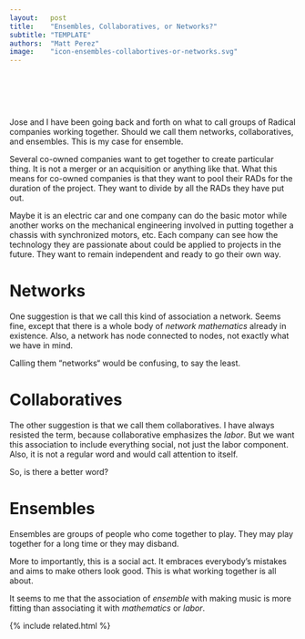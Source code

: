 ```yaml
---
layout:   post
title:    "Ensembles, Collaboratives, or Networks?"
subtitle: "TEMPLATE"
authors:  "Matt Perez"
image:    "icon-ensembles-collabortives-or-networks.svg"
---
```


<div style="display:none;">
 <p>Jose and I have been going back and forth on what to call groups of Radical companies working together. Should we call them networks, collaboratives, and ensembles. This is my case for ensemble.</p>
</div>

<h1>&nbsp;</h1>
 <p>Jose and I have been going back and forth on what to call groups of Radical companies working together. Should we call them networks, collaboratives, and ensembles. This is my case for ensemble.</p>
 <p>Several co-owned companies want to get together to create particular thing. It is not a merger or an acquisition or anything like that. What this means for co-owned companies is that they want to pool their <span class="_paradigm">RAD</span>s for the duration of the project. They want to divide by all the <span class="_paradigm">RAD</span>s they have put out.</p>
 <p>Maybe it is an electric car and one company can do the basic motor while another works on the mechanical engineering involved in putting together a chassis with synchronized motors, etc. Each company can see how the technology they are passionate about could be applied to projects in the future. They want to remain independent and ready to go their own way.</p>

<h1>Networks</h1>
 <p>One suggestion is that we call this kind of association a network. Seems fine, except that there is a whole body of <em>network mathematics</em> already in existence. Also, a network has node connected to nodes, not exactly what we have in mind.</p>
 <p>Calling them &ldquo;networks&ldquo; would be confusing, to say the least.</p>

<h1>Collaboratives</h1>
 <p>The other suggestion is that we call them collaboratives. I have always resisted the term, because collaborative emphasizes the <em>labor</em>. But we want this association to include everything social, not just the labor component. Also, it is not a regular word and would call attention to itself.</p>
 <p>So, is there a better word?</p>

<h1>Ensembles</h1>
 <p>Ensembles are groups of people who come together to play. They may play together for a long time or they may disband.</p>
 <p>More to importantly, this is a social act. It embraces everybody&rsquo;s mistakes and aims to make others look good. This is what working together is all about.</p>
 <p>It seems to me that the association of <em>ensemble</em> with making music is more fitting than associating it with <em>mathematics</em> or <em>labor</em>.</p>

{% include related.html %}